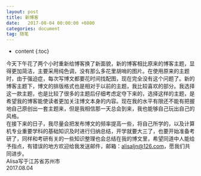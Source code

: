 ```yaml
---
layout: post
title: 新博客
date:   2017-08-04 00:00:00 +0800
categories: document
tag: 随笔
---
```


* content
{:toc}


今天下午花了两个小时重新给博客换了新面貌，新的博客相比原来的博客主题，显得更加简洁，主要采用纯色调，没有那么多花里胡哨的图片。在使用原来的主题时，由于强迫症，每次写博文都要花时间找配图，现在完全没有这个问题了。新的博客主题下，博文的排版格式也是相对于以前的主题，我比较喜欢的部分。我选择这一款主题，也是比较了很多的主题后仔细考虑定夺下来的，选择这样的主题，是希望我的博客能使读者更加关注博文本身的内容。现在我的水平有限还不能有把握地自己原创出一套主题来，但是我相信那一天总会到来，我也能够自己玩出自己的风格。  
在接下来的日子，我尽量会把发布博文的频率提高一些，将自己所学的，以及计算机专业重要学科的基础知识及时进行归纳总结，开学就要大三了，也要开始准备考研了，同样和考研有关的一些知识整理也会总结在我的博文里，希望同道中人能给予指点，有错误的地方欢迎给我发送邮件，邮箱：alisaljn@126.com，愿我们共同进步。  
Alisa写于江苏省苏州市  
2017.08.04